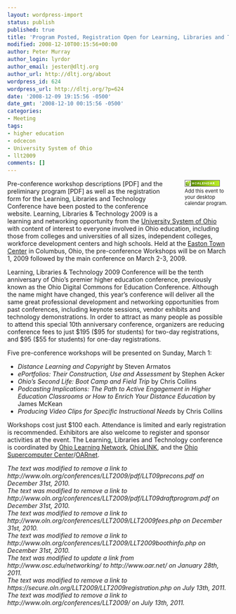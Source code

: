 ```yaml
---
layout: wordpress-import
status: publish
published: true
title: 'Program Posted, Registration Open for Learning, Libraries and Technology Conference'
modified: 2008-12-10T00:15:56+00:00
author: Peter Murray
author_login: lyrdor
author_email: jester@dltj.org
author_url: http://dltj.org/about
wordpress_id: 624
wordpress_url: http://dltj.org/?p=624
date: '2008-12-09 19:15:56 -0500'
date_gmt: '2008-12-10 00:15:56 -0500'
categories:
- Meeting
tags:
- higher education
- odcecon
- University System of Ohio
- llt2009
comments: []
---
```

<div style="float:right; padding: 0 0 1.5em 3em; font-size: 80%; width: 100px;"><span class="removed_link" title="http://dltj.org/xhtml2vcal/xhtml2vcal.php/dltj/llt-2009-program"><img src="/wp-content/uploads/2008/12/microformat_hcalendar.png" alt="hCalendar Encoded Microformat" width="80" height="15" style="border:none;text-decoration: none;" /><br />Add this event to your desktop calendar program.</span></div>
<div class="vevent" id="llt2009-call-for-proposals-hcalendar"><span class="removed_link" title="http://www.oln.org/conferences/LLT2009/pdf/LLT09precons.pdf">Pre-conference workshop descriptions</span> [PDF] and the <span class="removed_link" title="http://www.oln.org/conferences/LLT2009/pdf/LLT09draftprogram.pdf">preliminary program</span> [PDF] as well as the <span class="removed_link" title="https://secure.oln.org/LLT2009/LLT2009registration.php">registration form </span>for the <span class="summary"><span class="removed_link" title="http://www.oln.org/conferences/LLT2009/">Learning, Libraries and Technology Conference</span></span> have been posted to the conference website.  <span class="description">Learning, Libraries &amp; Technology 2009 is a learning and networking opportunity from the <a href="http://www.uso.edu/" title="University System of Ohio homepage">University System of Ohio</a> with content of interest to everyone involved in Ohio education, including those from colleges and universities of all sizes, independent colleges, workforce development centers and high schools.</span>  Held at the <span class="location"><a href="http://www.eastontowncenter.com/" title="Easton Town Center homepage">Easton Town Center</a> in Columbus, Ohio</span>, the pre-conference Workshops will be on <abbr class="dtstart" title="2009-03-01" style="border:none;text-decoration: none;">March 1, 2009</abbr> followed by the main conference on <abbr class="dtend" title="2009-03-04" style="border:none;text-decoration: none;">March 2-3, 2009</abbr>.</div>
<p>Learning, Libraries &amp; Technology 2009 Conference will be the tenth anniversary of Ohio&rsquo;s premier higher education conference, previously known as the Ohio Digital Commons for Education Conference.  Although the name might have changed, this year&rsquo;s conference will deliver all the same great professional development and networking opportunities from past conferences, including keynote sessions, vendor exhibits and technology demonstrations. In order to attract as many people as possible to attend this special 10th anniversary conference, organizers are reducing <span class="removed_link" title="http://www.oln.org/conferences/LLT2009/LLT2009fees.php">conference fees</span> to just $195 ($95 for students) for two-day registrations, and $95 ($55 for students) for one-day registrations.</p>
<p>Five pre-conference workshops will be presented on Sunday, March 1:</p>
<ul type="disc">
<li><i>Distance Learning and Copyright</i> by Steven Armatos</li>
<li><i>ePortfolios: Their Construction, Use and Assessment</i> by Stephen Acker</li>
<li><i>Ohio&rsquo;s Second Life: Boot Camp and Field Trip</i> by Chris Collins</li>
<li><i>Podcasting Implications: The Path to Active Engagement in Higher Education Classrooms or How to Enrich Your Distance Education</i> by James McKean</li>
<li><i>Producing Video Clips for Specific Instructional Needs</i> by Chris Collins</li>
</ul>
<p>Workshops cost just $100 each. Attendance is limited and early registration is recommended.  Exhibitors are also welcome to <span class="removed_link" title="http://www.oln.org/conferences/LLT2009/LLT2009boothinfo.php">register and sponsor activities</span> at the event.  The Learning, Libraries and Technology conference is coordinated by <a href="http://www.oln.org/" title="The Ohio Learning Network homepage">Ohio Learning Network</a>, <a href="http://www.ohiolink.edu/" title="OhioLINK - The Ohio Library and Information Network homepage ">OhioLINK</a>, and the <a href="http://www.osc.edu/" title="Ohio Supercomputer Center homepage">Ohio Supercomputer Center</a>/<a href="http://www.oar.net/" title="OARnet homepage">OARnet</a>.</p>
<p style="padding:0;margin:0;font-style:italic;" class="removed_link">The text was modified to remove a link to http://www.oln.org/conferences/LLT2009/pdf/LLT09precons.pdf on December 31st, 2010.</p>
<p style="padding:0;margin:0;font-style:italic;" class="removed_link">The text was modified to remove a link to http://www.oln.org/conferences/LLT2009/pdf/LLT09draftprogram.pdf on December 31st, 2010.</p>
<p style="padding:0;margin:0;font-style:italic;" class="removed_link">The text was modified to remove a link to http://www.oln.org/conferences/LLT2009/LLT2009fees.php on December 31st, 2010.</p>
<p style="padding:0;margin:0;font-style:italic;" class="removed_link">The text was modified to remove a link to http://www.oln.org/conferences/LLT2009/LLT2009boothinfo.php on December 31st, 2010.</p>
<p style="padding:0;margin:0;font-style:italic;">The text was modified to update a link from http://www.osc.edu/networking/ to http://www.oar.net/ on January 28th, 2011.</p>
<p style="padding:0;margin:0;font-style:italic;" class="removed_link">The text was modified to remove a link to https://secure.oln.org/LLT2009/LLT2009registration.php on July 13th, 2011.</p>
<p style="padding:0;margin:0;font-style:italic;" class="removed_link">The text was modified to remove a link to http://www.oln.org/conferences/LLT2009/ on July 13th, 2011.</p>
